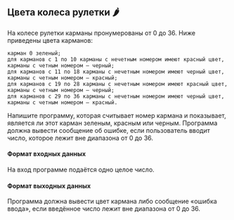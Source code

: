 ## Цвета колеса рулетки 🌶️

На колесе рулетки карманы пронумерованы от 0 до 36. Ниже приведены цвета карманов: 

    карман 0 зеленый;
    для карманов с 1 по 10 карманы с нечетным номером имеют красный цвет, карманы с четным номером – черный;
    для карманов с 11 по 18 карманы с нечетным номером имеют черный цвет, карманы с четным номером – красный;
    для карманов с 19 по 28 карманы с нечетным номером имеют красный цвет, карманы с четным номером – черный;
    для карманов с 29 по 36 карманы с нечетным номером имеют черный цвет, карманы с четным номером – красный.

Напишите программу, которая считывает номер кармана и показывает, является ли этот карман зеленым, красным или черным. Программа должна вывести сообщение об ошибке, если пользователь вводит число, которое лежит вне диапазона от 0 до 36.

#### Формат входных данных
На вход программе подаётся одно целое число.

#### Формат выходных данных
Программа должна вывести цвет кармана либо сообщение «ошибка ввода», если введённое число лежит вне диапазона от 0 до 36.